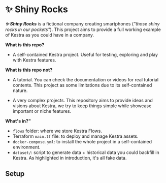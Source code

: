 # ✨ Shiny Rocks

**_✨ Shiny Rocks_** is a fictional company creating smartphones (_"those shiny rocks in our pockets"_). This project aims to provide a full working example of Kestra as you could have in a company.

**What is this repo?**

- A self-contained Kestra project. Useful for testing, exploring and play with Kestra features.


**What is this repo not?**

- A tutorial. You can check the documentation or videos for real tutorial contents. This project as some limitations due to its self-contained nature.

- A very complex projects. This repository aims to provide ideas and visions about Kestra, we try to keep things simple while showcase important or niche features.


**What's in?"**

- `flows` folder: where we store Kestra Flows.
- Terraform `main.tf` file: to deploy and manage Kestra assets.
- `docker-compose.yml`: to install the whole project in a self-contained environment.
- `dataset/`: script to generate data + historical data you could backfill in Kestra. As highlighted in introduction, it's all fake data.

## Setup


